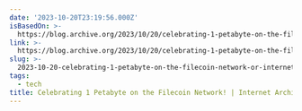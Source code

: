 ```yaml
---
date: '2023-10-20T23:19:56.000Z'
isBasedOn: >-
  https://blog.archive.org/2023/10/20/celebrating-1-petabyte-on-the-filecoin-network/
link: >-
  https://blog.archive.org/2023/10/20/celebrating-1-petabyte-on-the-filecoin-network/
slug: >-
  2023-10-20-celebrating-1-petabyte-on-the-filecoin-network-or-internet-archive-blogs
tags:
  - tech
title: Celebrating 1 Petabyte on the Filecoin Network! | Internet Archive Blogs
---
```


